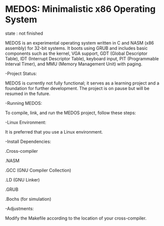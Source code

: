 # MEDOS: Minimalistic x86 Operating System

state : not finished

MEDOS is an experimental operating system written in C and NASM (x86 assembly) for 32-bit systems. It boots using GRUB and includes basic components such as the kernel, VGA support, GDT (Global Descriptor Table), IDT (Interrupt Descriptor Table), keyboard input, PIT (Programmable Interval Timer), and MMU (Memory Management Unit) with paging.

-Project Status:

MEDOS is currently not fully functional; it serves as a learning project and a foundation for further development. The project is on pause but will be resumed in the future.

-Running MEDOS:

To compile, link, and run the MEDOS project, follow these steps:

-Linux Environment:

It is preferred that you use a Linux environment.

-Install Dependencies:

.Cross-compiler

.NASM

.GCC (GNU Compiler Collection)

.LD (GNU Linker)

.GRUB

.Bochs (for simulation)

-Adjustments: 

Modify the Makefile according to the location of your cross-compiler.
